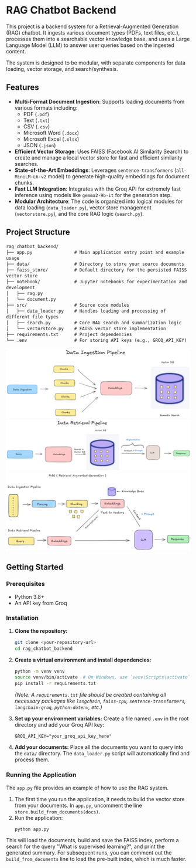 
# RAG Chatbot Backend

This project is a backend system for a Retrieval-Augmented Generation (RAG) chatbot. It ingests various document types (PDFs, text files, etc.), processes them into a searchable vector knowledge base, and uses a Large Language Model (LLM) to answer user queries based on the ingested content.

The system is designed to be modular, with separate components for data loading, vector storage, and search/synthesis.

## Features

- **Multi-Format Document Ingestion**: Supports loading documents from various formats including:
  - PDF (`.pdf`)
  - Text (`.txt`)
  - CSV (`.csv`)
  - Microsoft Word (`.docx`)
  - Microsoft Excel (`.xlsx`)
  - JSON (`.json`)
- **Efficient Vector Storage**: Uses FAISS (Facebook AI Similarity Search) to create and manage a local vector store for fast and efficient similarity searches.
- **State-of-the-Art Embeddings**: Leverages `sentence-transformers` (`all-MiniLM-L6-v2` model) to generate high-quality embeddings for document chunks.
- **Fast LLM Integration**: Integrates with the Groq API for extremely fast inference using models like `gemma2-9b-it` for the generation step.
- **Modular Architecture**: The code is organized into logical modules for data loading (`data_loader.py`), vector store management (`vectorstore.py`), and the core RAG logic (`search.py`).

## Project Structure

```
rag_chatbot_backend/
├── app.py                # Main application entry point and example usage
├── data/                 # Directory to store your source documents
├── faiss_store/          # Default directory for the persisted FAISS vector store
├── notebook/             # Jupyter notebooks for experimentation and development
│   ├── rag.py
│   └── document.py
├── src/                  # Source code modules
│   ├── data_loader.py    # Handles loading and processing of different file types
│   ├── search.py         # Core RAG search and summarization logic
│   └── vectorstore.py    # FAISS vector store implementation
├── requirements.txt      # Project dependencies
└── .env                  # For storing API keys (e.g., GROQ_API_KEY)
```

![RAG Pipeline](./Data_Ingestion_Pipeline.png?WT.mc_id=a)
![RAG Pipeline](./Data_Retrieval_Pipeline.png?WT.mc_id=a)
![RAG Pipeline](./RAG.png?WT.mc_id=a)

## Getting Started

### Prerequisites

- Python 3.8+
- An API key from Groq

### Installation

1.  **Clone the repository:**
    ```bash
    git clone <your-repository-url>
    cd rag_chatbot_backend
    ```

2.  **Create a virtual environment and install dependencies:**
    ```bash
    python -m venv venv
    source venv/bin/activate  # On Windows, use `venv\Scripts\activate`
    pip install -r requirements.txt
    ```
    *(Note: A `requirements.txt` file should be created containing all necessary packages like `langchain`, `faiss-cpu`, `sentence-transformers`, `langchain-groq`, `python-dotenv`, etc.)*

3.  **Set up your environment variables:**
    Create a file named `.env` in the root directory and add your Groq API key:
    ```
    GROQ_API_KEY="your_groq_api_key_here"
    ```

4.  **Add your documents:**
    Place all the documents you want to query into the `data/` directory. The `data_loader.py` script will automatically find and process them.

### Running the Application

The `app.py` file provides an example of how to use the RAG system.

1.  The first time you run the application, it needs to build the vector store from your documents. In `app.py`, uncomment the line `store.build_from_documents(docs)`.
2.  Run the application:
    ```bash
    python app.py
    ```

This will load the documents, build and save the FAISS index, perform a search for the query "What is supervised learning?", and print the generated summary. For subsequent runs, you can comment out the `build_from_documents` line to load the pre-built index, which is much faster.
